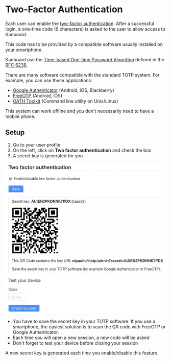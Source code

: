 Two-Factor Authentication
=========================

Each user can enable the [two-factor authentication](http://en.wikipedia.org/wiki/Two_factor_authentication).
After a successful login, a one-time code (6 characters) is asked to the user to allow access to Kanboard.

This code has to be provided by a compatible software usually installed on your smartphone.

Kanboard use the [Time-based One-time Password Algorithm](http://en.wikipedia.org/wiki/Time-based_One-time_Password_Algorithm) defined in the [RFC 6238](http://tools.ietf.org/html/rfc6238).

There are many software compatible with the standard TOTP system.
For example, you can use these applications:

- [Google Authenticator](https://github.com/google/google-authenticator/) (Android, iOS, Blackberry)
- [FreeOTP](https://fedorahosted.org/freeotp/) (Android, iOS)
- [OATH Toolkit](http://www.nongnu.org/oath-toolkit/) (Command line utility on Unix/Linux)

This system can work offline and you don't necessarily need to have a mobile phone.

Setup
-----

1. Go to your user profile
2. On the left, click on **Two factor authentication** and check the box
3. A secret key is generated for you

![2FA](screenshots/2fa.png)

- You have to save the secret key in your TOTP software. If you use a smartphone, the easiest solution is to scan the QR code with FreeOTP or Google Authenticator.
- Each time you will open a new session, a new code will be asked
- Don't forget to test your device before closing your session

A new secret key is generated each time you enable/disable this feature.
